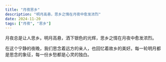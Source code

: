 ```yaml
---
title: "月夜思乡"
description: "明月高悬，思乡之情在月夜中愈发浓烈"
date: 2024-11-20
tags: ["月夜", "思乡"]
---
```


月夜总是让人思乡。明月高悬，洒下银色的光辉，思乡之情在月夜中愈发浓烈。

在这个宁静的夜晚，我们思念着远方的亲人，也回忆着故乡的美好。每一轮明月都是思念的象征，每一份乡愁都是心灵的独白。
